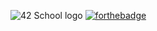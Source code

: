 ![42 School logo](https://upload.wikimedia.org/wikipedia/commons/thumb/8/8d/42_Logo.svg/800px-42_Logo.svg.png)
[![forthebadge](https://forthebadge.com/images/badges/made-with-c.svg)](https://forthebadge.com)
